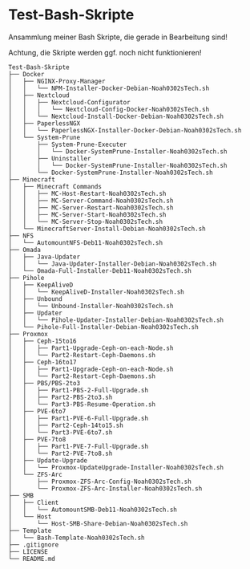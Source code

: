 # Test-Bash-Skripte
Ansammlung meiner Bash Skripte, die gerade in Bearbeitung sind!

Achtung, die Skripte werden ggf. noch nicht funktionieren!



	Test-Bash-Skripte
	├── Docker
	│	├── NGINX-Proxy-Manager
	│	│	└── NPM-Installer-Docker-Debian-Noah0302sTech.sh
	│	├── Nextcloud
	│	│	├── Nextcloud-Configurator
	│	│	│	└── Nextcloud-Config-Docker-Noah0302sTech.sh
	│	│	└── Nextcloud-Install-Docker-Debian-Noah0302sTech.sh
	│	├── PaperlessNGX
	│	│	└── PaperlessNGX-Installer-Docker-Debian-Noah0302sTech.sh
	│	└── System-Prune
	│		├── System-Prune-Executer
	│		│	└── Docker-SystemPrune-Installer-Noah0302sTech.sh
	│		├── Uninstaller
	│		│	└── Docker-SystemPrune-Installer-Noah0302sTech.sh
	│		└── Docker-SystemPrune-Installer-Noah0302sTech.sh
	├──	Minecraft
	│	├──	Minecraft Commands
	│	│	├──	MC-Host-Restart-Noah0302sTech.sh
	│	│	├──	MC-Server-Command-Noah0302sTech.sh
	│	│	├──	MC-Server-Restart-Noah0302sTech.sh
	│	│	├──	MC-Server-Start-Noah0302sTech.sh
	│	│	└──	MC-Server-Stop-Noah0302sTech.sh
	│	└──	MinecraftServer-Install-Debian-Noah0302sTech.sh
	├──	NFS
	│	└──	AutomountNFS-Deb11-Noah0302sTech.sh
	├──	Omada
	│	├──	Java-Updater
	│	│	└──	Java-Updater-Installer-Debian-Noah0302sTech.sh
	│	└──	Omada-Full-Installer-Deb11-Noah0302sTech.sh
	├──	Pihole
	│	├──	KeepAliveD
	│	│	└──	KeepAliveD-Installer-Noah0302sTech.sh
	│	├──	Unbound
	│	│	└──	Unbound-Installer-Noah0302sTech.sh
	│	├──	Updater
	│	│	└──	Pihole-Updater-Installer-Debian-Noah0302sTech.sh
	│	└──	Pihole-Full-Installer-Debian-Noah0302sTech.sh
	├──	Proxmox
	│	├──	Ceph-15to16
	│	│	├──	Part1-Upgrade-Ceph-on-each-Node.sh
	│	│	└──	Part2-Restart-Ceph-Daemons.sh
	│	├──	Ceph-16to17
	│	│	├──	Part1-Upgrade-Ceph-on-each-Node.sh
	│	│	└──	Part2-Restart-Ceph-Daemons.sh
	│	├──	PBS/PBS-2to3
	│	│	├──	Part1-PBS-2-Full-Upgrade.sh
	│	│	├──	Part2-PBS-2to3.sh
	│	│	└──	Part3-PBS-Resume-Operation.sh
	│	├──	PVE-6to7
	│	│	├──	Part1-PVE-6-Full-Upgrade.sh
	│	│	├──	Part2-Ceph-14to15.sh
	│	│	└──	Part3-PVE-6to7.sh
	│	├──	PVE-7to8
	│	│	├──	Part1-PVE-7-Full-Upgrade.sh
	│	│	└──	Part2-PVE-7to8.sh
	│	├──	Update-Upgrade
	│	│	└──	Proxmox-UpdateUpgrade-Installer-Noah0302sTech.sh
	│	└──	ZFS-Arc
	│		├──	Proxmox-ZFS-Arc-Config-Noah0302sTech.sh
	│		└──	Proxmox-ZFS-Arc-Installer-Noah0302sTech.sh
	├──	SMB
	│	├──	Client
	│	│	└──	AutomountSMB-Deb11-Noah0302sTech.sh
	│	└──	Host
	│		└──	Host-SMB-Share-Debian-Noah0302sTech.sh
	├──	Template
	│	└──	Bash-Template-Noah0302sTech.sh
	├──	.gitignore
	├──	LICENSE 
	└──	README.md 